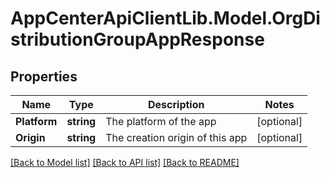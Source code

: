 # AppCenterApiClientLib.Model.OrgDistributionGroupAppResponse
## Properties

Name | Type | Description | Notes
------------ | ------------- | ------------- | -------------
**Platform** | **string** | The platform of the app | [optional] 
**Origin** | **string** | The creation origin of this app | [optional] 

[[Back to Model list]](../README.md#documentation-for-models) [[Back to API list]](../README.md#documentation-for-api-endpoints) [[Back to README]](../README.md)

